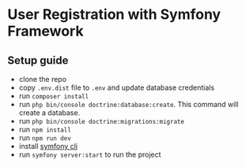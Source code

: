 # User Registration with Symfony Framework

## Setup guide

* clone the repo
* copy `.env.dist` file to `.env` and update database credentials
* run `composer install`
* run `php bin/console doctrine:database:create`. This command will create a database.
* run `php bin/console doctrine:migrations:migrate`
* run `npm install`
* run `npm run dev`
* install [symfony cli]('https://symfony.com/download')
* run `symfony server:start` to run the project